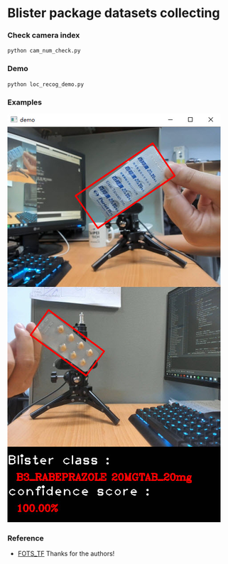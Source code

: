 # Blister package datasets collecting
### Check camera index
```
python cam_num_check.py
```
### Demo
```
python loc_recog_demo.py
```
### Examples
![image_1](demo_image/identify_result.jpg)

### Reference
+ [FOTS_TF](https://github.com/Pay20Y/FOTS_TF/tree/dev)
Thanks for the authors!
